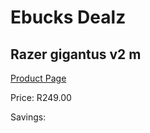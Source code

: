 
# Ebucks Dealz
## Razer gigantus v2 m
[Product Page](https://www.ebucks.com/web/shop/productSelected.do?prodId=1203321749&catId=365757697)

Price: R249.00

Savings: 


	